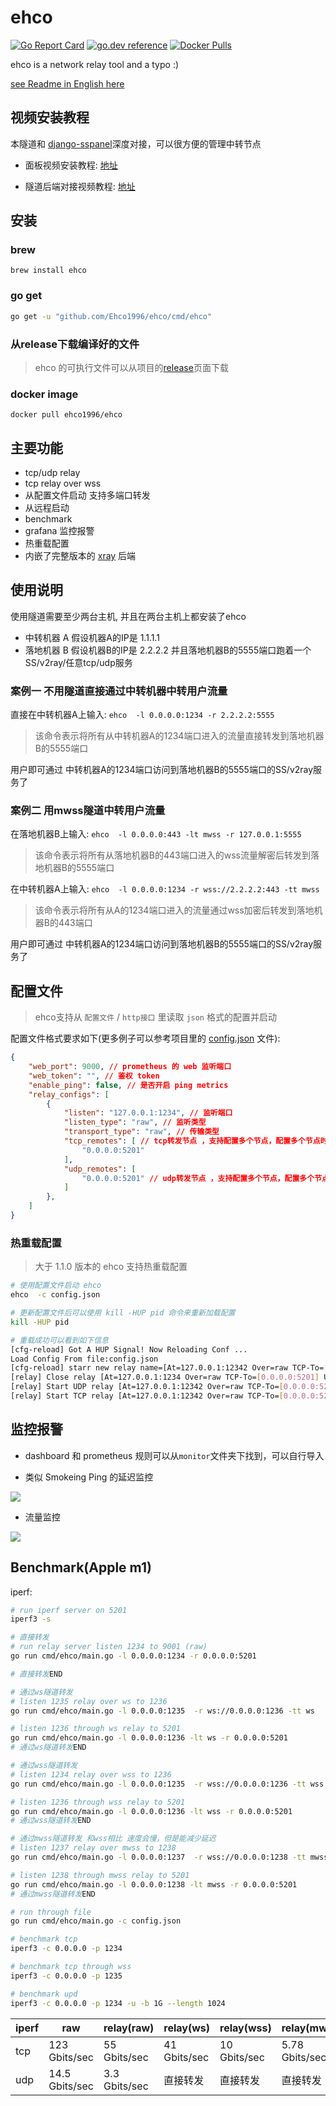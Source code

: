 # ehco

[![Go Report Card](https://goreportcard.com/badge/github.com/Ehco1996/ehco)](https://goreportcard.com/report/github.com/Ehco1996/ehco)
[![go.dev reference](https://img.shields.io/badge/go.dev-reference-007d9c?logo=go&logoColor=white&style=flat-square)](https://pkg.go.dev/github.com/Ehco1996/ehco)
[![Docker Pulls](https://img.shields.io/docker/pulls/ehco1996/ehco)](https://hub.docker.com/r/ehco1996/ehco)

ehco is a network relay tool and a typo :)

[see Readme in English here](README_EN.md)

## 视频安装教程

本隧道和 [django-sspanel](https://github.com/Ehco1996/django-sspanel)深度对接，可以很方便的管理中转节点

* 面板视频安装教程: [地址](https://youtu.be/BRHcdGeufvY)

* 隧道后端对接视频教程: [地址](https://youtu.be/R4U0NZaMUeY)

## 安装

### brew

 `brew install ehco`

### go get

```bash
go get -u "github.com/Ehco1996/ehco/cmd/ehco"
```

### 从release下载编译好的文件

> ehco 的可执行文件可以从项目的[release](https://github.com/Ehco1996/ehco/releases)页面下载

### docker image

 `docker pull ehco1996/ehco`

## 主要功能

* tcp/udp relay
* tcp relay over wss
* 从配置文件启动 支持多端口转发
* 从远程启动
* benchmark
* grafana 监控报警
* 热重载配置
* 内嵌了完整版本的 [xray](https://github.com/XTLS/Xray-core) 后端

## 使用说明

使用隧道需要至少两台主机, 并且在两台主机上都安装了ehco

* 中转机器 A 假设机器A的IP是 1.1.1.1
* 落地机器 B 假设机器B的IP是 2.2.2.2 并且落地机器B的5555端口跑着一个SS/v2ray/任意tcp/udp服务

### 案例一 不用隧道直接通过中转机器中转用户流量

直接在中转机器A上输入: `ehco  -l 0.0.0.0:1234 -r 2.2.2.2:5555`

> 该命令表示将所有从中转机器A的1234端口进入的流量直接转发到落地机器B的5555端口

用户即可通过 中转机器A的1234端口访问到落地机器B的5555端口的SS/v2ray服务了

### 案例二 用mwss隧道中转用户流量

在落地机器B上输入: `ehco  -l 0.0.0.0:443 -lt mwss -r 127.0.0.1:5555`

> 该命令表示将所有从落地机器B的443端口进入的wss流量解密后转发到落地机器B的5555端口

在中转机器A上输入: `ehco  -l 0.0.0.0:1234 -r wss://2.2.2.2:443 -tt mwss`

> 该命令表示将所有从A的1234端口进入的流量通过wss加密后转发到落地机器B的443端口

用户即可通过 中转机器A的1234端口访问到落地机器B的5555端口的SS/v2ray服务了

## 配置文件

> ehco支持从 `配置文件` / `http接口` 里读取 `json` 格式的配置并启动

配置文件格式要求如下(更多例子可以参考项目里的 [config.json](examples/config.json) 文件):

```json
{
    "web_port": 9000, // prometheus 的 web 监听端口
    "web_token": "", // 鉴权 token
    "enable_ping": false, // 是否开启 ping metrics
    "relay_configs": [
        {
            "listen": "127.0.0.1:1234", // 监听端口
            "listen_type": "raw", // 监听类型
            "transport_type": "raw", // 传输类型
            "tcp_remotes": [ // tcp转发节点 ，支持配置多个节点，配置多个节点时会自动负载均衡
                "0.0.0.0:5201"
            ],
            "udp_remotes": [
                "0.0.0.0:5201" // udp转发节点 ，支持配置多个节点，配置多个节点时会自动负载均衡
            ]
        },
    ]
}
```

### 热重载配置

> 大于 1.1.0 版本的 ehco 支持热重载配置

```sh
# 使用配置文件启动 ehco
ehco  -c config.json

# 更新配置文件后可以使用 kill -HUP pid 命令来重新加载配置
kill -HUP pid

# 重载成功可以看到如下信息
[cfg-reload] Got A HUP Signal! Now Reloading Conf ...
Load Config From file:config.json
[cfg-reload] starr new relay name=[At=127.0.0.1:12342 Over=raw TCP-To=[0.0.0.0:5201] UDP-To=[0.0.0.0:5201] Through=raw]
[relay] Close relay [At=127.0.0.1:1234 Over=raw TCP-To=[0.0.0.0:5201] UDP-To=[0.0.0.0:5201] Through=raw]
[relay] Start UDP relay [At=127.0.0.1:12342 Over=raw TCP-To=[0.0.0.0:5201] UDP-To=[0.0.0.0:5201] Through=raw]
[relay] Start TCP relay [At=127.0.0.1:12342 Over=raw TCP-To=[0.0.0.0:5201] UDP-To=[0.0.0.0:5201] Through=raw]
```

## 监控报警

* dashboard 和 prometheus 规则可以从`monitor`文件夹下找到，可以自行导入

* 类似 Smokeing Ping 的延迟监控

![](monitor/ping.png)

* 流量监控

![](monitor/traffic.png)

## Benchmark(Apple m1)

iperf:

```sh
# run iperf server on 5201
iperf3 -s

# 直接转发
# run relay server listen 1234 to 9001 (raw)
go run cmd/ehco/main.go -l 0.0.0.0:1234 -r 0.0.0.0:5201

# 直接转发END

# 通过ws隧道转发
# listen 1235 relay over ws to 1236
go run cmd/ehco/main.go -l 0.0.0.0:1235  -r ws://0.0.0.0:1236 -tt ws

# listen 1236 through ws relay to 5201
go run cmd/ehco/main.go -l 0.0.0.0:1236 -lt ws -r 0.0.0.0:5201
# 通过ws隧道转发END

# 通过wss隧道转发
# listen 1234 relay over wss to 1236
go run cmd/ehco/main.go -l 0.0.0.0:1235  -r wss://0.0.0.0:1236 -tt wss

# listen 1236 through wss relay to 5201
go run cmd/ehco/main.go -l 0.0.0.0:1236 -lt wss -r 0.0.0.0:5201
# 通过wss隧道转发END

# 通过mwss隧道转发 和wss相比 速度会慢，但是能减少延迟
# listen 1237 relay over mwss to 1238
go run cmd/ehco/main.go -l 0.0.0.0:1237  -r wss://0.0.0.0:1238 -tt mwss

# listen 1238 through mwss relay to 5201
go run cmd/ehco/main.go -l 0.0.0.0:1238 -lt mwss -r 0.0.0.0:5201
# 通过mwss隧道转发END

# run through file
go run cmd/ehco/main.go -c config.json

# benchmark tcp
iperf3 -c 0.0.0.0 -p 1234

# benchmark tcp through wss
iperf3 -c 0.0.0.0 -p 1235

# benchmark upd
iperf3 -c 0.0.0.0 -p 1234 -u -b 1G --length 1024

```

| iperf | raw | relay(raw) | relay(ws) |relay(wss) | relay(mwss)|
| ---- | ----  | ---- | ---- | ---- | ---- |
| tcp  | 123 Gbits/sec | 55 Gbits/sec | 41 Gbits/sec | 10 Gbits/sec | 5.78 Gbits/sec |
| udp  | 14.5 Gbits/sec | 3.3 Gbits/sec | 直接转发 | 直接转发 | 直接转发 |
